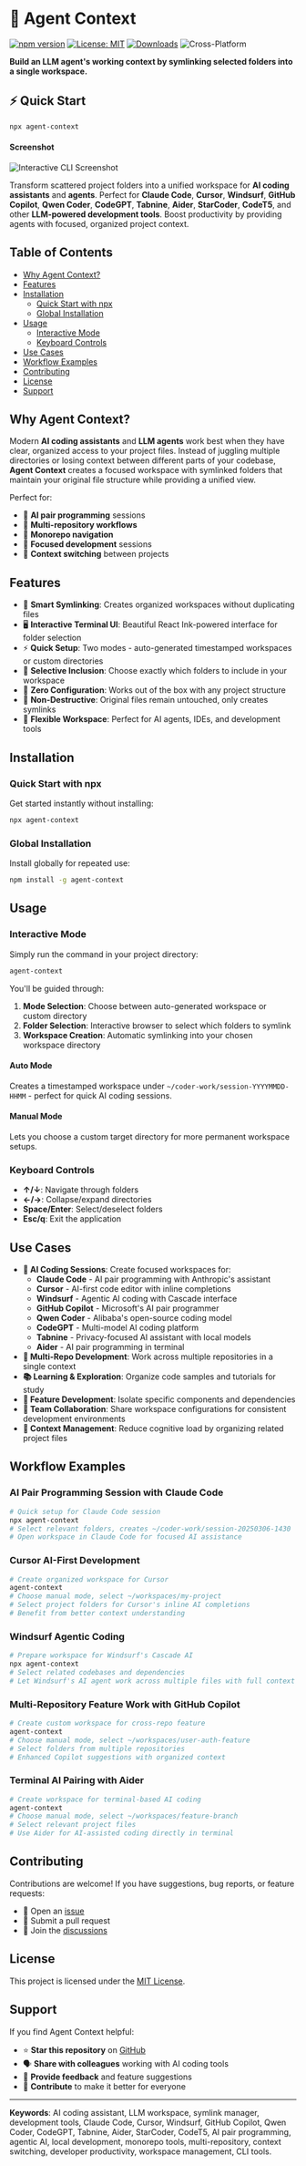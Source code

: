 # 🔗 Agent Context

[![npm version](https://img.shields.io/npm/v/agent-context.svg)](https://www.npmjs.com/package/agent-context)
[![License: MIT](https://img.shields.io/badge/License-MIT-yellow.svg)](LICENSE)
[![Downloads](https://img.shields.io/npm/dt/agent-context.svg)](https://www.npmjs.com/package/agent-context)
![Cross-Platform](https://img.shields.io/badge/platform-win%20|%20macos%20|%20linux-informational)

**Build an LLM agent's working context by symlinking selected folders into a single workspace.**

## ⚡ Quick Start

```bash
npx agent-context
```

#### Screenshot

![Interactive CLI Screenshot](assets/screenshot.png)

Transform scattered project folders into a unified workspace for **AI coding assistants** and **agents**. Perfect for **Claude Code**, **Cursor**, **Windsurf**, **GitHub Copilot**, **Qwen Coder**, **CodeGPT**, **Tabnine**, **Aider**, **StarCoder**, **CodeT5**, and other **LLM-powered development tools**. Boost productivity by providing agents with focused, organized project context.

## Table of Contents

- [Why Agent Context?](#why-agent-context)
- [Features](#features)
- [Installation](#installation)
  - [Quick Start with npx](#quick-start-with-npx)
  - [Global Installation](#global-installation)
- [Usage](#usage)
  - [Interactive Mode](#interactive-mode)
  - [Keyboard Controls](#keyboard-controls)
- [Use Cases](#use-cases)
- [Workflow Examples](#workflow-examples)
- [Contributing](#contributing)
- [License](#license)
- [Support](#support)

## Why Agent Context?

Modern **AI coding assistants** and **LLM agents** work best when they have clear, organized access to your project files. Instead of juggling multiple directories or losing context between different parts of your codebase, **Agent Context** creates a focused workspace with symlinked folders that maintain your original file structure while providing a unified view.

Perfect for:

- 🤖 **AI pair programming** sessions
- 🔄 **Multi-repository workflows**
- 📁 **Monorepo navigation**
- 🎯 **Focused development** sessions
- 🧠 **Context switching** between projects

## Features

- 🔗 **Smart Symlinking**: Creates organized workspaces without duplicating files
- 🖥️ **Interactive Terminal UI**: Beautiful React Ink-powered interface for folder selection
- ⚡ **Quick Setup**: Two modes - auto-generated timestamped workspaces or custom directories
- 🎯 **Selective Inclusion**: Choose exactly which folders to include in your workspace
- 🚀 **Zero Configuration**: Works out of the box with any project structure
- 🔄 **Non-Destructive**: Original files remain untouched, only creates symlinks
- 📂 **Flexible Workspace**: Perfect for AI agents, IDEs, and development tools

## Installation

### Quick Start with npx

Get started instantly without installing:

```bash
npx agent-context
```

### Global Installation

Install globally for repeated use:

```bash
npm install -g agent-context
```

## Usage

### Interactive Mode

Simply run the command in your project directory:

```bash
agent-context
```

You'll be guided through:

1. **Mode Selection**: Choose between auto-generated workspace or custom directory
2. **Folder Selection**: Interactive browser to select which folders to symlink
3. **Workspace Creation**: Automatic symlinking into your chosen workspace directory

#### Auto Mode

Creates a timestamped workspace under `~/coder-work/session-YYYYMMDD-HHMM` - perfect for quick AI coding sessions.

#### Manual Mode

Lets you choose a custom target directory for more permanent workspace setups.

### Keyboard Controls

- **↑/↓**: Navigate through folders
- **←/→**: Collapse/expand directories
- **Space/Enter**: Select/deselect folders
- **Esc/q**: Exit the application

## Use Cases

- **🤖 AI Coding Sessions**: Create focused workspaces for:
  - **Claude Code** - AI pair programming with Anthropic's assistant
  - **Cursor** - AI-first code editor with inline completions
  - **Windsurf** - Agentic AI coding with Cascade interface
  - **GitHub Copilot** - Microsoft's AI pair programmer
  - **Qwen Coder** - Alibaba's open-source coding model
  - **CodeGPT** - Multi-model AI coding platform
  - **Tabnine** - Privacy-focused AI assistant with local models
  - **Aider** - AI pair programming in terminal
- **🔄 Multi-Repo Development**: Work across multiple repositories in a single context
- **📚 Learning & Exploration**: Organize code samples and tutorials for study
- **🎯 Feature Development**: Isolate specific components and dependencies
- **👥 Team Collaboration**: Share workspace configurations for consistent development environments
- **🧠 Context Management**: Reduce cognitive load by organizing related project files

## Workflow Examples

### AI Pair Programming Session with Claude Code

```bash
# Quick setup for Claude Code session
npx agent-context
# Select relevant folders, creates ~/coder-work/session-20250306-1430
# Open workspace in Claude Code for focused AI assistance
```

### Cursor AI-First Development

```bash
# Create organized workspace for Cursor
agent-context
# Choose manual mode, select ~/workspaces/my-project
# Select project folders for Cursor's inline AI completions
# Benefit from better context understanding
```

### Windsurf Agentic Coding

```bash
# Prepare workspace for Windsurf's Cascade AI
npx agent-context
# Select related codebases and dependencies
# Let Windsurf's AI agent work across multiple files with full context
```

### Multi-Repository Feature Work with GitHub Copilot

```bash
# Create custom workspace for cross-repo feature
agent-context
# Choose manual mode, select ~/workspaces/user-auth-feature
# Select folders from multiple repositories
# Enhanced Copilot suggestions with organized context
```

### Terminal AI Pairing with Aider

```bash
# Create workspace for terminal-based AI coding
agent-context
# Choose manual mode, select ~/workspaces/feature-branch
# Select relevant project files
# Use Aider for AI-assisted coding directly in terminal
```

## Contributing

Contributions are welcome! If you have suggestions, bug reports, or feature requests:

- 📝 Open an [issue](https://github.com/nt9142/agent-context/issues)
- 🔧 Submit a pull request
- 💬 Join the [discussions](https://github.com/nt9142/agent-context/discussions)

## License

This project is licensed under the [MIT License](LICENSE).

## Support

If you find Agent Context helpful:

- ⭐ **Star this repository** on [GitHub](https://github.com/nt9142/agent-context)
- 🗣 **Share with colleagues** working with AI coding tools
- 💬 **Provide feedback** and feature suggestions
- 🤝 **Contribute** to make it better for everyone

---

**Keywords**: AI coding assistant, LLM workspace, symlink manager, development tools, Claude Code, Cursor, Windsurf, GitHub Copilot, Qwen Coder, CodeGPT, Tabnine, Aider, StarCoder, CodeT5, AI pair programming, agentic AI, local development, monorepo tools, multi-repository, context switching, developer productivity, workspace management, CLI tools.
